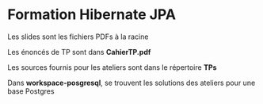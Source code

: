 # Formation Hibernate JPA 

Les slides sont les fichiers PDFs à la racine

Les énoncés de TP sont dans <b>CahierTP.pdf</b>

Les sources fournis pour les ateliers sont dans le répertoire <b>TPs</b>

Dans <b>workspace-posgresql</b>, se trouvent les solutions des ateliers pour une base Postgres

